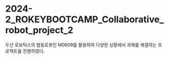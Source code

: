 # 2024-2_ROKEYBOOTCAMP_Collaborative_robot_project_2
두산 로보틱스의 협동로봇인 M0609를 활용하여 다양한 상황에서 과제를 해결하는 프로젝트를 진행하였다.
